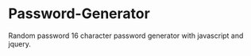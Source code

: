 Password-Generator
==================

Random password 16 character password generator with javascript and jquery.
